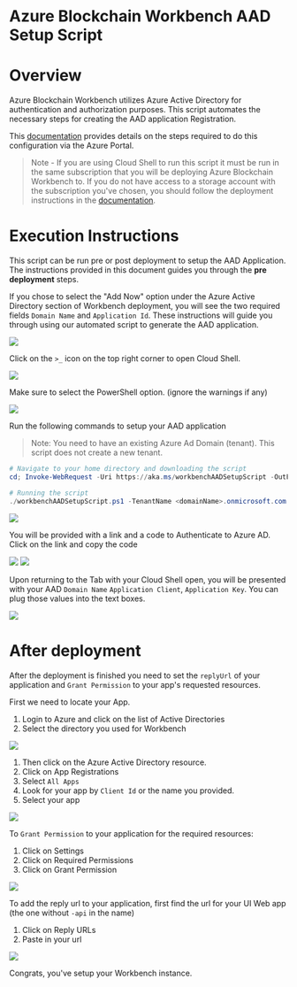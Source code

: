 # Azure Blockchain Workbench AAD Setup Script



Overview
=================
Azure Blockchain Workbench utilizes Azure Active Directory for authentication and authorization purposes. This script automates the necessary steps for creating the AAD application Registration.

This [documentation](https://aka.ms/workbenchAADSteps) provides details on the steps required to do this configuration via the Azure Portal.

> Note - If you are using Cloud Shell to run this script it must be run in the same subscription that you will be deploying Azure Blockchain Workbench to. If you do not have access to a storage account with the subscription you've chosen, you should follow the deployment instructions in the [documentation](https://aka.ms/workbenchAADSteps).

Execution Instructions
=======================
This script can be run pre or post deployment to setup the AAD Application. The instructions provided in this document guides you through the **pre deployment** steps.

If you chose to select the "Add Now" option under the Azure Active Directory section of Workbench deployment, you will see the two required fields `Domain Name` and `Application Id`. These instructions will guide you through using our automated script to generate the AAD application.

![](./media/1.png)

Click on the `>_` icon on the top right corner to open Cloud Shell.

![](./media/2.png)

Make sure to select the PowerShell option. (ignore the warnings if any)

![](./media/3.png)

Run the following commands to setup your AAD application

> Note: You need to have an existing Azure Ad Domain (tenant). This script does not create a new tenant.

```powershell
# Navigate to your home directory and downloading the script
cd; Invoke-WebRequest -Uri https://aka.ms/workbenchAADSetupScript -OutFile workbenchAADSetupScript.ps1

# Running the script
./workbenchAADSetupScript.ps1 -TenantName <domainName>.onmicrosoft.com -AADAppName "<Your app name [optional]>"
```

![](./media/4.png)

You will be provided with a link and a code to Authenticate to Azure AD. Click on the link and copy the code

![](./media/5.png)
![](./media/6.png)

Upon returning to the Tab with your Cloud Shell open, you will be presented with your AAD `Domain Name` `Application Client`, `Application Key`. You can plug those values into the text boxes.

![](./media/7.png)


After deployment
=======================
After the deployment is finished you need to set the `replyUrl` of your application and `Grant Permission` to your app's requested resources.

First we need to locate your App.

1. Login to Azure and click on the list of Active Directories
2. Select the directory you used for Workbench

![](./media/8.png)

1. Then click on the Azure Active Directory resource.
2. Click on App Registrations
3. Select `All Apps`
4. Look for your app by `Client Id` or the name you provided.
5. Select your app

![](./media/9.png)

To `Grant Permission` to your application for the required resources:

1. Click on Settings
2. Click on Required Permissions
3. Click on Grant Permission

![](./media/10.png)

To add the reply url to your application, first find the url for your UI Web app (the one without `-api` in the name)

1. Click on Reply URLs
2. Paste in your url

![](./media/11.png)

Congrats, you've setup your Workbench instance.


